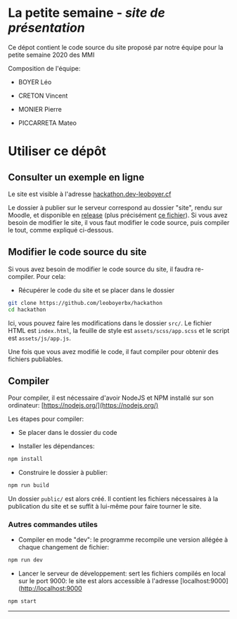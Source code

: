 # La petite semaine - *site de présentation*

Ce dépot contient le code source du site proposé par notre équipe pour la petite semaine 2020 des MMI

Composition de l'équipe:

- BOYER Léo

- CRETON Vincent

- MONIER Pierre

- PICCARRETA Mateo

# Utiliser ce dépôt

## Consulter un exemple en ligne

Le site est visible à l'adresse [hackathon.dev-leoboyer.cf](https://hackathon.dev-leoboyer.cf)

Le dossier à publier sur le serveur correspond au dossier "site", rendu sur Moodle, et disponible en [release](https://github.com/leoboyerbx/hackathon/releases/tag/v1.1) (plus précisément [ce fichier](https://github.com/leoboyerbx/hackathon/releases/download/v1.1/Site_hackathon.zip)). Si vous avez besoin de modifier le site, il vous faut modifier le code source, puis compiler le tout, comme expliqué ci-dessous.

## Modifier le code source du site

Si vous avez besoin de modifier le code source du site, il faudra re-compiler. Pour cela:

- Récupérer le code du site et se placer dans le dossier

```bash
git clone https://github.com/leoboyerbx/hackathon
cd hackathon
```

Ici, vous pouvez faire les modifications dans le dossier `src/`. Le fichier HTML est `index.html`, la feuille de style est `assets/scss/app.scss` et le script est `assets/js/app.js`.

Une fois que vous avez modifié le code, il faut compiler pour obtenir des fichiers publiables.

## Compiler

Pour compiler, il est nécessaire d'avoir NodeJS et NPM installé sur son ordinateur: [https://nodejs.org/](https://nodejs.org/)

Les étapes pour compiler:

- Se placer dans le dossier du code

- Installer les dépendances:

```bash
npm install
```

- Construire le dossier à publier:

```bash
npm run build
```

Un dossier `public/` est alors créé. Il contient les fichiers nécessaires à la publication du site et se suffit à lui-même pour faire tourner le site.

### Autres commandes utiles

- Compiler en mode "dev": le programme recompile une version allégée à chaque changement de fichier:

```bash
npm run dev
```

- Lancer le serveur de développement: sert les fichiers compilés en local sur le port 9000: le site est alors accessible à l'adresse [localhost:9000]([http://localhost:9000](http://localhost:9000)

```bash
npm start
```

---


